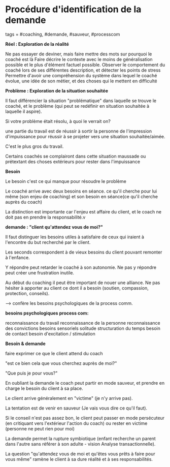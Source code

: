 # Procédure d'identification de la demande
tags = #coaching, #demande, #sauveur, #processcom

**Réel : Exploration de la réalité**

Ne pas essayer de deviner, mais faire mettre des mots sur pourquoi le coaché est là Faire décrire le contexte avec le moins de généralisation possible et le plus d'élément factuel possible. Observer le comportement du coaché lors de ses différentes description, et détecter les points de stress Permettre d'avoir une compréhension du système dans lequel le coaché évolue, une idée de son métier, et des choses qui le mettent en difficulté

**Problème : Exploration de la situation souhaitée**

Il faut différencier la situation "problématique" dans laquelle se trouve le coaché, et le problème (qui peut se redéfinir en situation souhaitée à laquelle il aspire).

Si votre problème était résolu, à quoi le verrait on?

une partie du travail est de réussir à sortir la personne de l'impression d'impuissance pour réussir à se projeter vers une situation souhaitée/aimée.

C'est le plus gros du travail.

Certains coachés se complairont dans cette situation maussade ou prétextant des choses extérieurs pour rester dans l'impuissance

**Besoin**

Le besoin c'est ce qui manque pour résoudre le problème

Le coaché arrive avec deux besoins en séance. ce qu'il cherche pour lui même (son enjeu de coaching) et son besoin en séance(ce qu'il cherche auprès du coach)

La distinction est importante car l'enjeu est affaire du client, et le coach ne doit pas en prendre la responsabilité.v

**demande : "client qu'attendez vous de moi?"**

Il faut distinguer les besoins utiles à satisfaire de ceux qui iraient à l'encontre du but recherché par le client.

Les seconds correspondent à de vieux besoins du client pouvant remonter à l'enfance.

Y répondre peut retarder le coaché à son autonomie. Ne pas y répondre peut créer une frustration inutile.

Au début du coaching il peut être important de nouer une alliance. Ne pas hésiter à apporter au client ce dont il a besoin (soutien, compassion, protection, conseils).

–> confère les besoins psychologiques de la process comm.

**besoins psychologiques process com:**

reconnaissance du travail
reconnaissance de la personne
reconnaissance des convictions
besoins sensoriels
solitude
structuration du temps
besoin de contact
besoin d'excitation / stimulation

**Besoin & demande**

faire exprimer ce que le client attend du coach

"est ce bien cela que vous cherchez auprès de moi?"

"Que puis je pour vous?"

En oubliant la demande le coach peut partir en mode sauveur, et prendre en charge le besoin du client à sa place.

Le client arrive généralement en "victime" (je n'y arrive pas).

La tentation est de venir en sauveur (Je vais vous dire ce qu'il faut).

Si le conseil n'est pas assez bon, le client peut passer en mode persécuteur (en critiquant vers l'extérieur l'action du coach) ou rester en victime (personne ne peut rien pour moi)

La demande permet la rupture symbiotique (enfant recherche un parent dans l'autre sans référer à son adulte - vision Analyse transactionnelle).

La question "qu'attendez vous de moi et qu'êtes vous prêts à faire pour vous même" ramène le client à sa dure réalité et à ses responsabilités.

